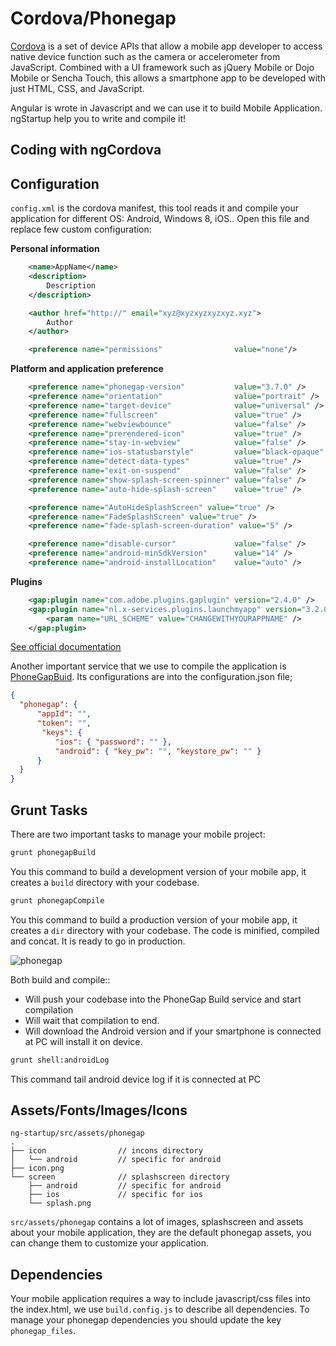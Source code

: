 # Cordova/Phonegap

[Cordova](https://cordova.apache.org/) is a set of device APIs that allow a mobile app developer to access native device function such as the camera or accelerometer from JavaScript. Combined with a UI framework such as
jQuery Mobile or Dojo Mobile or Sencha Touch, this allows a smartphone app to be developed with just HTML, CSS, and JavaScript.

Angular is wrote in Javascript and we can use it to build Mobile Application. ngStartup help you to write and compile it!

## Coding with ngCordova

## Configuration
`config.xml` is the cordova manifest, this tool reads it and compile your application for different OS: Android, Windows 8, iOS..
Open this file and replace few custom configuration:

**Personal information**
```xml
    <name>AppName</name>
    <description>
        Description
    </description>

    <author href="http://" email="xyz@xyzxyzxyzxyz.xyz">
        Author
    </author>

    <preference name="permissions"                value="none"/>
```

**Platform and application preference**
```xml
    <preference name="phonegap-version"           value="3.7.0" />          <!-- all: current version of PhoneGap -->
    <preference name="orientation"                value="portrait" />        <!-- all: default means both landscape and portrait are enabled -->
    <preference name="target-device"              value="universal" />      <!-- all: possible values handset, tablet, or universal -->
    <preference name="fullscreen"                 value="true" />           <!-- all: hides the status bar at the top of the screen -->
    <preference name="webviewbounce"              value="false" />           <!-- ios: control whether the screen 'bounces' when scrolled beyond the top -->
    <preference name="prerendered-icon"           value="true" />           <!-- ios: if icon is prerendered, iOS will not apply it's gloss to the app's icon on the user's home screen -->
    <preference name="stay-in-webview"            value="false" />          <!-- ios: external links should open in the default browser, 'true' would use the webview the app lives in -->
    <preference name="ios-statusbarstyle"         value="black-opaque" />   <!-- ios: black-translucent will appear black because the PhoneGap webview doesn't go beneath the status bar -->
    <preference name="detect-data-types"          value="true" />           <!-- ios: controls whether data types (such as phone no. and dates) are automatically turned into links by the system -->
    <preference name="exit-on-suspend"            value="false" />          <!-- ios: if set to true, app will terminate when home button is pressed -->
    <preference name="show-splash-screen-spinner" value="false" />           <!-- ios: if set to false, the spinner won't appear on the splash screen during app loading -->
    <preference name="auto-hide-splash-screen"    value="true" />           <!-- ios: if set to false, the splash screen must be hidden using a JavaScript API -->

    <preference name="AutoHideSplashScreen" value="true" />
    <preference name="FadeSplashScreen" value="true" />
    <preference name="fade-splash-screen-duration" value="5" />

    <preference name="disable-cursor"             value="false" />          <!-- blackberry: prevents a mouse-icon/cursor from being displayed on the app -->
    <preference name="android-minSdkVersion"      value="14" />              <!-- android: MIN SDK version supported on the target device. MAX version is blank by default. -->
    <preference name="android-installLocation"    value="auto" />           <!-- android: app install location. 'auto' will choose. 'internalOnly' is device memory. 'preferExternal' is SDCard. -->
```

**Plugins**
```xml
    <gap:plugin name="com.adobe.plugins.gaplugin" version="2.4.0" />
    <gap:plugin name="nl.x-services.plugins.launchmyapp" version="3.2.0">
        <param name="URL_SCHEME" value="CHANGEWITHYOURAPPNAME" />
    </gap:plugin>
```
[See official documentation](http://cordova.apache.org/docs/en/5.0.0/config_ref_index.md.html#The%20config.xml%20File)

Another important service that we use to compile the application is [PhoneGapBuid](https://build.phonegap.com/). Its configurations are into the configuration.json file;
```json
{
  "phonegap": {
      "appId": "",
      "token": "",
       "keys": {
          "ios": { "password": "" },
          "android": { "key_pw": "", "keystore_pw": "" }
      }
  }
}
```

## Grunt Tasks
There are two important tasks to manage your mobile project:

```bash
grunt phonegapBuild
```
You this command to build a development version of your mobile app, it creates a `build` directory with your codebase.



```bash
grunt phonegapCompile
```
You this command to build a production version of your mobile app, it creates a `dir` directory with your codebase.
The code is minified, compiled and concat. It is ready to go in production.

![phonegap](http://ngstartup.corleycloud.com/assets/images/ngstartup10.png)

Both build and compile::

* Will push your codebase into the PhoneGap Build service and start compilation
* Will wait that compilation to end.
* Will download the Android version and if your smartphone is connected at PC will install it on device.

```bash
grunt shell:androidLog
```
This command tail android device log if it is connected at PC

## Assets/Fonts/Images/Icons
```
ng-startup/src/assets/phonegap
.
├── icon                // incons directory
│   └── android         // specific for android
├── icon.png
└── screen              // splashscreen directory
    ├── android         // specific for android
    ├── ios             // specific for ios
    └── splash.png
```
`src/assets/phonegap` contains a lot of images, splashscreen and assets about your mobile application, they are the default phonegap assets, you can change them to customize your application.

## Dependencies
Your mobile application requires a way to include javascript/css files into the index.html, we use `build.config.js` to describe all
dependencies.
To manage your phonegap dependencies you should update the key `phonegap_files`.
